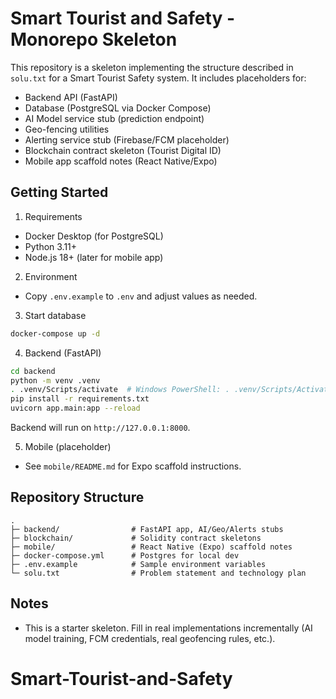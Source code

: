 # Smart Tourist and Safety - Monorepo Skeleton

This repository is a skeleton implementing the structure described in `solu.txt` for a Smart Tourist Safety system. It includes placeholders for:

- Backend API (FastAPI)
- Database (PostgreSQL via Docker Compose)
- AI Model service stub (prediction endpoint)
- Geo-fencing utilities
- Alerting service stub (Firebase/FCM placeholder)
- Blockchain contract skeleton (Tourist Digital ID)
- Mobile app scaffold notes (React Native/Expo)

## Getting Started

1) Requirements
- Docker Desktop (for PostgreSQL)
- Python 3.11+
- Node.js 18+ (later for mobile app)

2) Environment
- Copy `.env.example` to `.env` and adjust values as needed.

3) Start database
```bash
docker-compose up -d
```

4) Backend (FastAPI)
```bash
cd backend
python -m venv .venv
. .venv/Scripts/activate  # Windows PowerShell: . .venv/Scripts/Activate.ps1
pip install -r requirements.txt
uvicorn app.main:app --reload
```

Backend will run on `http://127.0.0.1:8000`.

5) Mobile (placeholder)
- See `mobile/README.md` for Expo scaffold instructions.

## Repository Structure

```
.
├─ backend/                # FastAPI app, AI/Geo/Alerts stubs
├─ blockchain/             # Solidity contract skeletons
├─ mobile/                 # React Native (Expo) scaffold notes
├─ docker-compose.yml      # Postgres for local dev
├─ .env.example            # Sample environment variables
└─ solu.txt                # Problem statement and technology plan
```

## Notes
- This is a starter skeleton. Fill in real implementations incrementally (AI model training, FCM credentials, real geofencing rules, etc.).

# Smart-Tourist-and-Safety